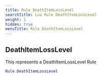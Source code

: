 ```yaml
---
title: Rule DeathItemLossLevel
searchTitle: Lua Rule DeathItemLossLevel
weight: 1
hidden: true
menuTitle: Rule DeathItemLossLevel
---
```

## DeathItemLossLevel

This represents a DeathItemLossLevel Rule
```lua
Rule.DeathItemLossLevel
```